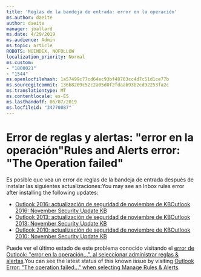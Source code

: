 ```yaml
---
title: 'Reglas de la bandeja de entrada: error en la operación'
ms.author: daeite
author: daeite
manager: joallard
ms.date: 4/29/2019
ms.audience: Admin
ms.topic: article
ROBOTS: NOINDEX, NOFOLLOW
localization_priority: Normal
ms.custom:
- "1800021"
- "1544"
ms.openlocfilehash: 1a57499c77cd64ec93bf48703cc4d7c51d1ce77b
ms.sourcegitcommit: 136b8209c52c2a05d0f2fdaab93b2cd92253fa2c
ms.translationtype: MT
ms.contentlocale: es-ES
ms.lasthandoff: 06/07/2019
ms.locfileid: "34770087"
---
```

# <a name="rules-and-alerts-error-the-operation-failed"></a><span data-ttu-id="23687-102">Error de reglas y alertas: "error en la operación"</span><span class="sxs-lookup"><span data-stu-id="23687-102">Rules and Alerts error: "The Operation failed"</span></span>

<span data-ttu-id="23687-103">Es posible que vea un error de reglas de la bandeja de entrada después de instalar las siguientes actualizaciones:</span><span class="sxs-lookup"><span data-stu-id="23687-103">You may see an Inbox rules error after installing the following updates:</span></span>
- [<span data-ttu-id="23687-104">Outlook 2016: actualización de seguridad de noviembre de KB</span><span class="sxs-lookup"><span data-stu-id="23687-104">Outlook 2016: November Security Update KB</span></span>](https://support.microsoft.com/help/4461506)
- [<span data-ttu-id="23687-105">Outlook 2013: actualización de seguridad de noviembre de KB</span><span class="sxs-lookup"><span data-stu-id="23687-105">Outlook 2013: November Security Update KB</span></span>](https://support.microsoft.com/help/4461486)
- [<span data-ttu-id="23687-106">Outlook 2010: actualización de seguridad de noviembre de KB</span><span class="sxs-lookup"><span data-stu-id="23687-106">Outlook 2010: November Security Update KB</span></span>](https://support.microsoft.com/help/4461585) 

<span data-ttu-id="23687-107">Puede ver el último estado de este problema conocido visitando el [error de Outlook: "error en la operación...". al seleccionar administrar reglas & alertas](https://support.office.com/article/Outlook-Error-The-operation-failed-when-selecting-Manage-Rules-Alerts-64b6ff77-98c2-4564-9cbf-25bd8e17fb8b%20).</span><span class="sxs-lookup"><span data-stu-id="23687-107">You can see the latest status of this known issue by visiting [Outlook Error: "The operation failed..." when selecting Manage Rules & Alerts](https://support.office.com/article/Outlook-Error-The-operation-failed-when-selecting-Manage-Rules-Alerts-64b6ff77-98c2-4564-9cbf-25bd8e17fb8b%20).</span></span>